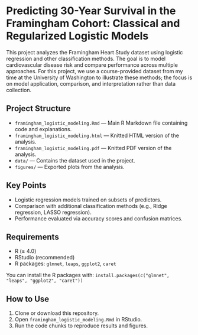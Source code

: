 # Predicting 30-Year Survival in the Framingham Cohort: Classical and Regularized Logistic Models

This project analyzes the Framingham Heart Study dataset using logistic regression and other classification methods. The goal is to model cardiovascular disease risk and compare performance across multiple approaches. For this project, we use a course-provided dataset from my time at the University of Washington to illustrate these methods; the focus is on model application, comparison, and interpretation rather than data collection.

## Project Structure

- `framingham_logistic_modeling.Rmd` — Main R Markdown file containing code and explanations.
- `framingham_logistic_modeling.html` — Knitted HTML version of the analysis.
- `framingham_logistic_modeling.pdf` — Knitted PDF version of the analysis.
- `data/` — Contains the dataset used in the project.
- `figures/` — Exported plots from the analysis.

## Key Points

- Logistic regression models trained on subsets of predictors.  
- Comparison with additional classification methods (e.g., Ridge regression, LASSO regression).  
- Performance evaluated via accuracy scores and confusion matrices.  

## Requirements

- R (≥ 4.0)  
- RStudio (recommended)  
- R packages: `glmnet`, `leaps`, `ggplot2`, `caret`

You can install the R packages with: `install.packages(c("glmnet", "leaps", "ggplot2", "caret"))`

## How to Use

1. Clone or download this repository.  
2. Open `framingham_logistic_modeling.Rmd` in RStudio.  
3. Run the code chunks to reproduce results and figures. 